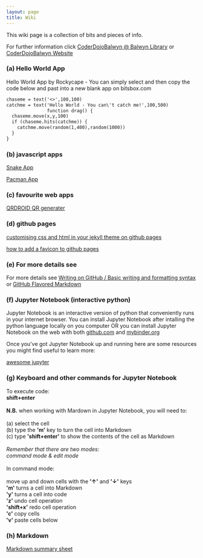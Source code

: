 ```yaml
---
layout: page
title: Wiki
---
```


This wiki page is a collection of bits and pieces of info.

For further information click [CoderDojoBalwyn @ Balwyn Library](https://zen.coderdojo.com/dojos/au/balwyn-vic/balwyn-balwyn-library) or [CoderDojoBalwyn Website](https://balwynau.wixsite.com/coderdojo)

### (a) Hello World App 

Hello World App by Rockycape - You can simply select and then copy the code below and past into a new blank app on bitsbox.com

```markdown
chaseme = text('<>',100,100)
catchme = text('Hello World - You can\'t catch me!',100,500)
               function drag() {
  chaseme.move(x,y,100)
  if (chaseme.hits(catchme)) {
    catchme.move(random(1,400),random(1000))
  }
}
```

### (b) javascript apps 

[Snake App](https://rockycape.github.io/snake.html)

[Pacman App](https://rockycape.github.io/pacman.html)

### (c) favourite web apps

[QRDROID QR generater](http://qrdroid.com/generate/)



### (d) github pages
[customising css and html in your jekyll theme on github pages](https://help.github.com/articles/customizing-css-and-html-in-your-jekyll-theme/)

[how to add a favicon to github pages](https://medium.com/@LazaroIbanez/how-to-add-a-favicon-to-github-pages-403935604460)



### (e) For more details see 

For more details see [Writing on GitHub / Basic writing and formatting syntax](https://help.github.com/articles/basic-writing-and-formatting-syntax/) or  [GitHub Flavored Markdown](https://guides.github.com/features/mastering-markdown/)

### (f) Jupyter Notebook (interactive python) 

Jupyter Notebook is an interactive version of python that conveniently runs in your internet browser.
You can install Jupyter Notebook after intalling the python language locally on you computer OR you can install Jupyter Notebook on the web with both [github.com](github.com) and [mybinder.org](https://mybinder.org/)

Once you've got Jupyter Notebook up and running here are some resources you might find useful to learn more:

[awesome jupyter](https://github.com/markusschanta/awesome-jupyter#awesome-jupyter-)

### (g) Keyboard and other commands for Jupyter Notebook 

To execute code:
<br>
**shift+enter** <br>
<br>
**N.B.** when working with Mardown in Jupyter Notebook, you will need to: <br>
<br>
(a) select the cell <br>
(b) type the **'m'** key to turn the cell into Markdown <br>
(c) type **'shift+enter'** to show the contents of the cell as Markdown <br>
<br>
*Remember that there are two modes: <br>
command mode & edit mode* <br>
<br>
In command mode: <br>
<br>
move up and down cells with the **'&#8593;'** and **'&#8595;'** keys <br>
**'m'** turns a cell into Markdown <br>
**'y'** turns a cell into code <br>
**'z'** undo cell operation <br>
**'shift+x'** redo cell operation <br>
**'c'** copy cells <br>
**'v'** paste cells below <br>


### (h) Markdown <br>

[Markdown summary sheet](https://www.markdownguide.org/cheat-sheet/)
<br>

<!--
☯️

### (f) markdown

Syntax highlighted code block example
```markdown
blah blah blah
```

# Header 1
## Header 2
### Header 3

- Bulleted
- List

1. Numbered
2. List

**Bold** and _Italic_ and `Code` text

[Link](url) and ![Image](src)

-->
